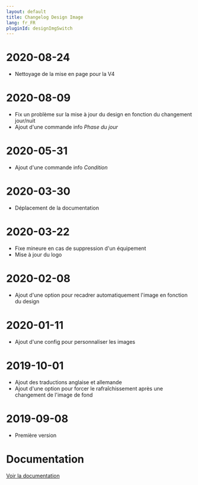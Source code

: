 ```yaml
---
layout: default
title: Changelog Design Image
lang: fr_FR
pluginId: designImgSwitch
---
```


# 2020-08-24

- Nettoyage de la mise en page pour la V4

# 2020-08-09

- Fix un problème sur la mise à jour du design en fonction du changement jour/nuit
- Ajout d'une commande info _Phase du jour_

# 2020-05-31

- Ajout d'une commande info _Condition_

# 2020-03-30

- Déplacement de la documentation

# 2020-03-22

- Fixe mineure en cas de suppression d'un équipement
- Mise à jour du logo

# 2020-02-08

- Ajout d'une option pour recadrer automatiquement l'image en fonction du design

# 2020-01-11

- Ajout d'une config pour personnaliser les images

# 2019-10-01

- Ajout des traductions anglaise et allemande
- Ajout d'une option pour forcer le rafraîchissement après une changement de l'image de fond

# 2019-09-08

- Première version

# Documentation

[Voir la documentation]({{site.baseurl}}/{{page.pluginId}}/{{page.lang}})
